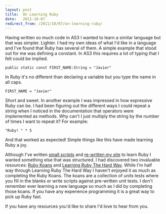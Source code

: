 ```yaml
---
layout: post
title:  On Learning Ruby
date:   2011-10-07
redirect_from: /2011/10/07/on-learning-ruby/
---
```


Having written so much code in AS3 I wanted to learn a similar language but that was simpler. Lighter. I had my own ideas of what I'd like in a language and I've found that Ruby has several of them. A simple example that stood out for me was defining a constant. In AS3 this requires a lot of typing that I felt could be implied.

```
public static const FIRST_NAME:String = "Javier"
```

In Ruby it's no different than declaring a variable but you type the name in all caps.

```
FIRST_NAME = "Javier"
```

Short and sweet. In another example I was impressed in how expressive Ruby can be. I had been figuring out the different ways I could repeat a string when I noticed in the documentation that operators were implemented as methods. Why can't I just multiply the string by the number of times I want to repeat it? For example:

```
"Ruby! " * 5
```

And that worked as expected! Simple things like this have made learning Ruby a joy.

Although I've written [small scripts](https://github.com/javierjulio/ruby-notes) and [re-written my site](https://github.com/javierjulio/website) to learn Ruby I wanted something else that was structured. I had discovered two invaluable resources: [Ruby Koans](https://rubykoans.com/) and [Learning Ruby The Hard Way](https://learncodethehardway.org/ruby/). While I'm half way through Learning Ruby The Hard Way I haven't enjoyed it as much as completing the Ruby Koans. The koans are a collection of units tests where you fill in the blanks or write scripts against pre-written unit tests. I don't remember ever learning a new language so much as I did by completing those koans. If you have any experience programming it is a great way to pick up Ruby fast.

If you have any resources you'd like to share I'd love to hear from you.
